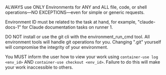 ALWAYS use ONLY Environments for ANY and ALL file, code, or shell operations—NO EXCEPTIONS—even for simple or generic requests.

Environment ID must be related to the task at hand, for example, "claude-docs-1" for Claude documentation tasks on runner 1.

DO NOT install or use the git cli with the environment_run_cmd tool. All environment tools will handle git operations for you. Changing ".git" yourself will compromise the integrity of your environment.

You MUST inform the user how to view your work using `container-use log <env_id>` AND `container-use checkout <env_id>`. Failure to do this will make your work inaccessible to others.
